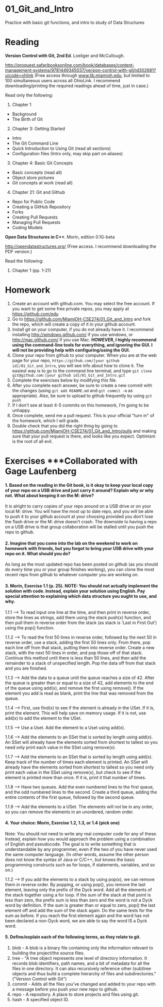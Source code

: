 01_Git_and_Intro
================

Practice with basic git functions, and intro to study of Data Structures

Reading
=======

**Version Control with Git, 2nd Ed**. Loeliger and McCullough. 

http://proquest.safaribooksonline.com/book/databases/content-management-systems/9781449345037/version-control-with-git/id302681?uicode=ohlink (Free access through www.lib.miamioh.edu, but limited to 100 simultaneous users across all OhioLink. I recommend downloading/printing the required readings ahead of time, just in case.)

Read only the following:

1. Chapter 1
  * Background
  * The Birth of Git
2. Chapter 3: Getting Started
  * Intro
  * The Git Command Line
  * Quick Introduction to Using Git (read all sections)
  * Configuration files (Intro only, may skip part on aliases)
3. Chapter 4: Basic Git Concepts
  * Basic concepts (read all)
  * Object store pictures
  * Git concepts at work (read all)
4. Chapter 21: Git and Github
  * Repo for Public Code
  * Creating a GitHub Repository
  * Forks
  * Creating Pull Requests
  * Managing Pull Requests
  * Coding Models

**Open Data Structures in C++**. Morin, edition 0.1G-beta

http://opendatastructures.org/ (Free access. I recommend downloading the PDF version.)

Read the following:

1. Chapter 1 (pp. 1-21)

Homework
========

1. Create an account with github.com. You may select the free account. If you want to get some free private repos, you may apply at https://github.com/edu
2. Go to https://github.com/MiamiOH-CSE274/01_Git_and_Intro and fork the repo, which will create a copy of it in your github account.
3. Install git on your computer, if you do not already have it. I recommend installing http://windows.github.com/ if you use windows, or http://mac.github.com/ if you use Mac. **HOWEVER, I highly recommend using the command-line tools for everything, and ignoring the GUI. I will not be providing help with configuring/using the GUI.**
4. Clone your repo from github to your computer. When you are at the web page for your repo, `https://github.com/[your github id]/01_Git_and_Intro`, you will see info about how to clone it. The easiest way is to go to the command line terminal, and type `git clone git@github.com:[your github id]/01_Git_and_Intro.git`
6. Complete the exercises below by modifying this file.
7. After you complete each answer, be sure to create a new commit with the changes (using `git add README.md` and `git commit -m` as appropriate). Also, be sure to upload to github frequently by using `git push`
8. If I don't see at least 4-5 commits on this homework, I'm going to be unhappy.
9. Once complete, send me a pull request. This is your official "turn in" of the homework, which I will grade.
10. Double check that you did the right thing by going to https://github.com/MiamiOH-CSE274/01_Git_and_Intro/pulls and making sure that your pull request is there, and looks like you expect. Optimism is the root of all evil.

Exercises   ***Collaborated with Gage Laufenberg
=========

#### 1. Based on the reading in the Git book, is it okay to keep your local copy of your repo on a USB drive and just carry it around? Explain why or why not. What about keeping it on the M: drive?

It is alright to carry copies of your repo around on a USB drive or on your local M: drive.  You will have the most up to date repo, and you will be able to push it to your github account at your choosing provided you don’t lose the flash drive or the M: drive doesn’t crash.  The downside to having a repo on a USB drive is that group collaboration will be stalled until you push the repo to github.

#### 2. Imagine that you come into the lab on the weekend to work on homework with friends, but you forgot to bring your USB drive with your repo on it. What should you do?

As long as the most updated repo has been posted on github (as you should do every time you or your group finishes working), you can clone the most recent repo from github to whatever computer you are working on.

#### 3. Morin, Exercise 1.1 (p. 25). NOTE: You should not actually implement the solution with code. Instead, explain your solution using English. Pay special attention to explaining which data structure you ought to use, and why.

1.1.1 —> To read input one line at the time, and then print in reverse order, store the lines as strings, add them using the stack push(x) function, and then pull them in reverse order from the stack (as stack is ‘Last in First Out’) using the pop() function.

1.1.2 —> To read the first 50 lines in reverse order, followed by the next 50 in reverse order, use a stack, adding the first 50 lines only.  From there, pop each line off from that stack, putting them into reverse order.  Create a new stack, with the next 50 lines in order, and pop those off of that stack.  Continue this method until there is less than 50 lines, and then add the remainder to a stack of unspecified length.  Pop the data off from that stack and you are finished.

1.1.3 —> Add the data to a queue until the queue reaches a size of 42.  After the queue is greater than or equal to a size of 42, add elements to the end of the queue using add(x), and remove the first using remove().  If the element you add is read as blank, print the line that was removed from the queue.

1.1.4 —> First, use find(x) to see if the element is already in the USet.  If it is, print the element.  This will help save on memory usage.  If it is not, use add(x) to add the element to the USet.

1.1.5 —> Use a Uset.  Add the element to a Uset using add(x).

1.1.6 —> Add the elements to an SSet that is sorted by length using add(x).  An SSet will already have the elements sorted from shortest to tallest so you need only print each value in the SSet using remove(x).

1.1.7 —> Add the elements to an SSet that is sorted by length using add(x).  Keep track of the number of times each element is printed.  An SSet will already have the elements sorted from shortest to tallest so you need only print each value in the SSet using remove(x), but check to see if the element is printed more than once.  If it is, print it that number of times.

1.1.8 —> Have two queues.  Add the even numbered lines to the first queue, and the odd numbered lines to the second.  Create a third queue, adding the entire contents of the first queue, followed by the second queue.

1.1.9 —> Add the elements to a USet.  The elements will not be in any order, so you can remove the elements in an unordered, random order.

#### 4. Your choice: Morin, Exercise 1.2, 1.3, or 1.4 (pick one)

Note: You should not need to write any real computer code for any of these. Instead, explain how you would approach the problem using a combination of English and pseudocode. The goal is to write something that is understandable by any programmer, even if the two of you have never used the same computer language. (In other words, assume the other person does not know the syntax of Java or C/C++, but knows the basic programming constructs such as for loops, if statements, variables, and so on.)

1.1.2 —> If you add the elements to a stack by using pop(x), we can remove them in reverse order.  By popping, or using pop(), you remove the last element, leaving only the prefix of the Dyck word.  Add all the elements of the stack together using a for loop.  If the sum of the stack at that point is less than zero, the prefix sum is less than zero and the word is not a Dyck word by definition.  If the sum is greater than or equal to zero, pop() the last element off and add the sum of the stack again.  Do the same tests for the sum as before.  If you reach the first element again and the word has not been declared a non-Dyck word, we are able to say the word IS a Dyck word.

#### 5. Define/explain each of the following terms, as they relate to git.

1. blob - A blob is a binary file containing only the information relevant to building the project/the source files.
2. tree - "A tree object represents one level of directory information. It records blob identifiers, path names, 
and a bit of metadata for all the files in one directory. It can also recursively reference other (sub)tree objects
 and thus build a complete hierarchy of files and subdirectories." ("Version Control with Git")
3. commit - Adds all the files you’ve changed and added to your repo with a message before you push your new repo to github.
4. repo - A repository.  A place to store projects and files using git.
5. hash - A specified object ID.
